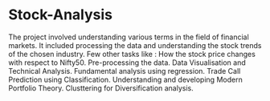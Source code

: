 # Stock-Analysis
The project involved understanding various terms in the field of financial markets. It included processing the data and understanding the stock trends of the chosen industry.
Few other tasks like :
How the stock price changes with respect to Nifty50.
Pre-processing the data.
Data Visualisation and Technical Analysis.
Fundamental analysis using regression.
Trade Call Prediction using Classification.
Understanding and developing Modern Portfolio Theory.
Clusttering for Diversification analysis.
